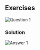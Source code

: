 ## Exercises


![Question 1](https://github.com/cpp-rakesh/DiscreteMathematicsAndItsApplications/blob/master/Chapter_1_The_Foundations_Logic_and_Proofs/1.1_Propositional_Logic/Exercises/repo/Q1.png)

### Solution
![Answer 1](https://github.com/cpp-rakesh/DiscreteMathematicsAndItsApplications/blob/master/Chapter_1_The_Foundations_Logic_and_Proofs/1.1_Propositional_Logic/Exercises/repo/A1.png)